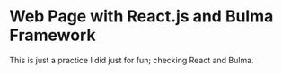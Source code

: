 # Web Page with React.js and Bulma Framework

This is just a practice I did just for fun;
checking React and Bulma.


